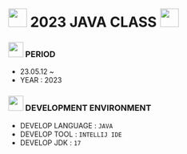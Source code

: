 # <img src = "https://cdn-icons-png.flaticon.com/128/4869/4869749.png" width = "37" height = "37"> 2023 JAVA CLASS <img src = "https://cdn-icons-png.flaticon.com/128/4869/4869749.png" width = "37" height = "37" >

### <img src = "https://cdn-icons-png.flaticon.com/128/4341/4341050.png" width = "30" height = "30" > PERIOD 
- 23.05.12 ~  
- YEAR : 2023

### <img src = "https://cdn-icons-png.flaticon.com/128/4341/4341102.png" width = "30" height = "30"> DEVELOPMENT ENVIRONMENT
- DEVELOP LANGUAGE :  ` JAVA `
- DEVELOP TOOL : ` INTELLIJ IDE ` 
- DEVELOP JDK : ` 17 `
